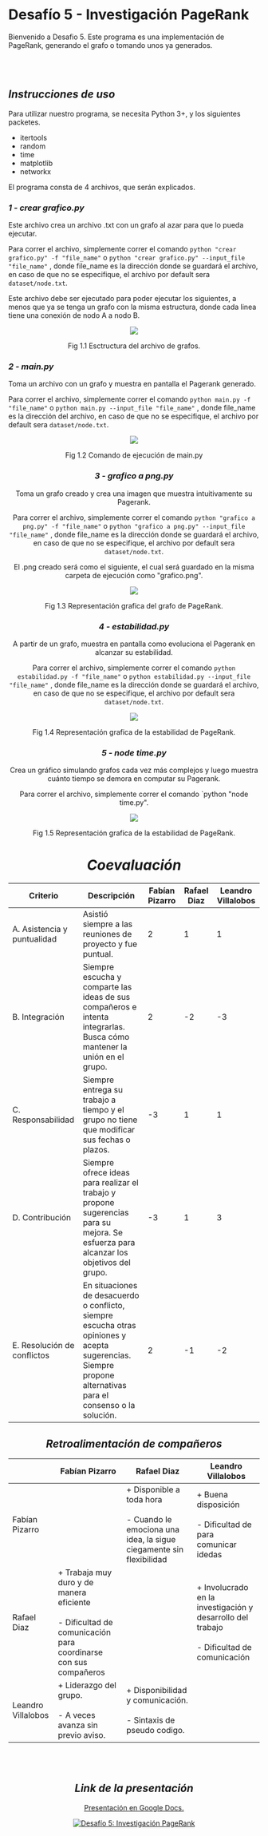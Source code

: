 # Desafío 5 - Investigación PageRank


Bienvenido a Desafio 5. Este programa es una implementación de PageRank, generando el grafo o tomando unos ya generados. 

<br></br>

## _Instrucciones de uso_

Para utilizar nuestro programa, se necesita Python 3+, y los siguientes packetes.
* itertools
* random
* time
* matplotlib
* networkx

El programa consta de 4 archivos, que serán explicados.

### _1 - crear grafico.py_

Este archivo crea un archivo .txt con un grafo al azar para que lo pueda ejecutar.

Para correr el archivo, simplemente correr el comando `python "crear grafico.py" -f "file_name"` o `python "crear grafico.py" --input_file "file_name"` , donde file_name es la dirección donde se guardará el archivo, en caso de que no se especifique, el archivo por default sera `dataset/node.txt`.

Este archivo debe ser ejecutado para poder ejecutar los siguientes, a menos que ya se tenga un grafo con la misma estructura, donde cada linea tiene una conexión de nodo A a nodo B.


  <p align="center">
  <img  src="https://i.imgur.com/6KFrZru.png">
  
</p>
<p align="center">
  Fig 1.1 Esctructura del archivo de grafos.
</p>





### _2 - main.py_

Toma un archivo con un grafo y muestra en pantalla el Pagerank generado.

Para correr el archivo, simplemente correr el comando `python main.py -f "file_name"` o `python main.py --input_file "file_name"` , donde file_name es la dirección del archivo, en caso de que no se especifique, el archivo por default sera `dataset/node.txt`.



<center>


<p align="center">
  <img  src="https://i.imgur.com/Dc3AZt1.png">
  
</p>
<p align="center">
  Fig 1.2 Comando de ejecución de main.py
</p>

  
### _3 - grafico a png.py_

Toma un grafo creado y crea una imagen que muestra intuitivamente su Pagerank.
  
Para correr el archivo, simplemente correr el comando `python "grafico a png.py" -f "file_name"` o `python "grafico a png.py" --input_file "file_name"` , donde file_name es la dirección donde se guardará el archivo, en caso de que no se especifique, el archivo por default sera `dataset/node.txt`.
  
El .png creado será como el siguiente, el cual será guardado en la misma carpeta de ejecución como "grafico.png".

  <p align="center">
  <img  src="https://i.imgur.com/Z81OzTa.png">
  
</p>
<p align="center">
  Fig 1.3 Representación grafica del grafo de PageRank.
</p>

  
### _4 - estabilidad.py_
  
A partir de un grafo, muestra en pantalla como evoluciona el Pagerank en alcanzar su estabilidad.
  
Para correr el archivo, simplemente correr el comando `python estabilidad.py -f "file_name"` o `python estabilidad.py --input_file "file_name"` , donde file_name es la dirección donde se guardará el archivo, en caso de que no se especifique, el archivo por default sera `dataset/node.txt`.


  

  <p align="center">
  <img  src="https://i.imgur.com/hoOZc1w.png">
  
</p>
<p align="center">
  Fig 1.4 Representación grafica de la estabilidad de PageRank.
</p>

### _5 - node time.py_
  
Crea un gráfico simulando grafos cada vez más complejos y luego muestra cuánto tiempo se demora en computar su Pagerank.
  
Para correr el archivo, simplemente correr el comando `python "node time.py".
 
  <p align="center">
  <img  src="https://i.imgur.com/y1EYXn3.png">
  
</p>
<p align="center">
  Fig 1.5 Representación grafica de la estabilidad de PageRank.
</p>  
 
  
  

# _Coevaluación_

| Criterio | Descripción  |  Fabían Pizarro | Rafael Diaz  | Leandro Villalobos |
|---|---|---|---|---|
|A. Asistencia y puntualidad   | Asistió siempre a las reuniones de proyecto y fue puntual.  | 2 | 1  | 1  |
| B. Integración  |  Siempre escucha y comparte las ideas de sus compañeros e intenta integrarlas. Busca cómo mantener la unión en el grupo. |  2 |  -2 | -3  |
| C. Responsabilidad  | Siempre entrega su trabajo a tiempo y el grupo no tiene que modificar sus fechas o plazos.  | -3  |  1 |  1 |
|  D. Contribución |  Siempre ofrece ideas para realizar el trabajo y propone sugerencias para su mejora. Se esfuerza para alcanzar los objetivos del grupo. |  -3 |1   | 3  |
|  E. Resolución de conflictos | En situaciones de desacuerdo o conflicto, siempre escucha otras opiniones y acepta sugerencias. Siempre propone alternativas para el consenso o la solución.  |  2 |  -1 | -2  |

## _Retroalimentación de compañeros_

| | Fabían Pizarro | Rafael Diaz  | Leandro Villalobos | 
|---|---|---|---|
| Fabían Pizarro | | + Disponible a toda hora <br></br> - Cuando le emociona una idea, la sigue ciegamente sin flexibilidad  |  + Buena disposición <br></br> - Dificultad de para comunicar idedas|
| Rafael Diaz  | + Trabaja muy duro y de manera eficiente <br></br> - Dificultad de comunicación para coordinarse con sus compañeros | | + Involucrado en la investigación y desarrollo del trabajo <br></br> - Dificultad de comunicación|
| Leandro Villalobos | + Liderazgo del grupo. <br></br> - A veces avanza sin previo aviso. | + Disponibilidad y comunicación. <br></br> - Sintaxis de pseudo codigo. | |

<br></br>


## _Link de la presentación_

[Presentación en Google Docs.](https://docs.google.com/presentation/d/1bWB1WOoF2aFlIQS1ReCPWts8gtawLPYGU5zp6Y3nV54/edit#slide=id.p)

[![Desafío 5:
Investigación PageRank
](https://i.imgur.com/I12KXYf.png)](https://docs.google.com/presentation/d/1bWB1WOoF2aFlIQS1ReCPWts8gtawLPYGU5zp6Y3nV54/edit#slide=id.p "Desafío 5:
Investigación PageRank
")
